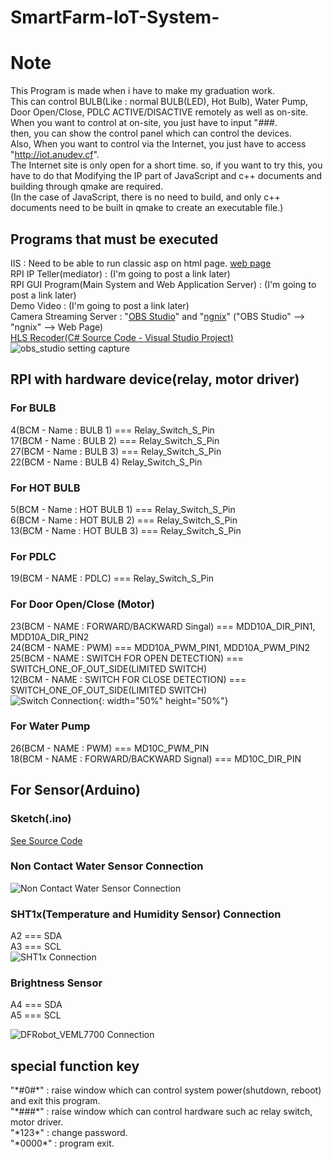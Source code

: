 # SmartFarm-IoT-System-
  
# Note #
This Program is made when i have to make my graduation work.  
This can control BULB(Like : normal BULB(LED), Hot Bulb), Water Pump, Door Open/Close, PDLC ACTIVE/DISACTIVE remotely as well as on-site.  
When you want to control at on-site, you just have to input "*###*.  
then, you can show the control panel which can control the devices.  
Also, When you want to control via the Internet, you just have to access "http://iot.anudev.cf".  
The Internet site is only open for a short time. so, if you want to try this, you have to do that Modifying the IP part of JavaScript and c++ documents and building through qmake are required.  
(In the case of JavaScript, there is no need to build, and only c++ documents need to be built in qmake to create an executable file.)  
## Programs that must be executed ##
IIS : Need to be able to run classic asp on html page. [web page](https://github.com/jangsungLee/SmartFarm-IoT-System/tree/master/required_program/Web_Page  "Web Page Download link")  
RPI IP Teller(mediator) : (I'm going to post a link later)  
RPI GUI Program(Main System and Web Application Server) : (I'm going to post a link later)  
Demo Video : (I'm going to post a link later)  
Camera Streaming Server : "[OBS Studio](https://obsproject.com/ko/download  "OBS Studio link")" and "[ngnix](https://github.com/jangsungLee/SmartFarm-IoT-System/tree/master/required_program/nginx-rtmp  "ngnix link")" ("OBS Studio" --> "ngnix" --> Web Page)  
[HLS Recoder(C# Source Code - Visual Studio Project)](https://github.com/jangsungLee/SmartFarm-IoT-System/tree/master/required_program/Visual%20Studio%20Project/HLS_TO_MP4)   
![obs_studio setting capture](https://github.com/jangsungLee/SmartFarm-IoT-System/raw/master/QT_Project/obs_studio%20setting%20capture.PNG?raw=true)  
  
  
## RPI with hardware device(relay, motor driver) ###
### For BULB
   4(BCM - Name : BULB 1)        ===        		Relay_Switch_S_Pin  
  17(BCM - Name : BULB 2)        ===        		Relay_Switch_S_Pin  
  27(BCM - Name : BULB 3)        ===        		Relay_Switch_S_Pin  
  22(BCM - Name : BULB 4)                		    Relay_Switch_S_Pin  
  
### For HOT BULB  
   5(BCM - Name : HOT BULB 1)	   ===		        Relay_Switch_S_Pin   
   6(BCM - Name : HOT BULB 2)		 ===            Relay_Switch_S_Pin    
  13(BCM - Name : HOT BULB 3)		 ===            Relay_Switch_S_Pin    

### For PDLC
   19(BCM - NAME : PDLC)			   ===            Relay_Switch_S_Pin  

### For Door Open/Close (Motor)
   23(BCM - NAME : FORWARD/BACKWARD Singal)	      ===      MDD10A_DIR_PIN1, MDD10A_DIR_PIN2  
   24(BCM - NAME : PWM)				                    ===      MDD10A_PWM_PIN1, MDD10A_PWM_PIN2  
   25(BCM - NAME : SWITCH FOR OPEN  DETECTION)	  ===      SWITCH_ONE_OF_OUT_SIDE(LIMITED SWITCH)  
   12(BCM - NAME : SWITCH FOR CLOSE DETECTION)	  ===      SWITCH_ONE_OF_OUT_SIDE(LIMITED SWITCH)  
   ![Switch Connection](https://github.com/jangsungLee/SmartFarm-IoT-System/raw/master/QT_Project/door_sw_pin.jpg.jpg){: width="50%" height="50%"} 

### For Water Pump
   26(BCM - NAME : PWM)				                    ===     MD10C_PWM_PIN  
   18(BCM - NAME : FORWARD/BACKWARD Signal)	      ===     MD10C_DIR_PIN  
   
## For Sensor(Arduino)  
### Sketch(.ino)
[See Source Code](https://github.com/jangsungLee/SmartFarm-IoT-System/blob/master/Water_TEMPERATURE_HUMIDITY/Water_TEMPERATURE_HUMIDITY.ino)  
### Non Contact Water Sensor Connection
![Non Contact Water Sensor Connection](https://github.com/jangsungLee/SmartFarm-IoT-System/raw/master/QT_Project/FIT0212_Connection(Non-Contact%20Water-Level%20Sensor).png?raw=true)  
### SHT1x(Temperature and Humidity Sensor) Connection  
A2    ===   SDA  
A3    ===   SCL  
![SHT1x Connection](https://github.com/jangsungLee/SmartFarm-IoT-System/raw/master/QT_Project/SHT1X%20Connection.png?raw=true)  
### Brightness Sensor  
A4    ===   SDA  
A5    ===   SCL  

![DFRobot_VEML7700 Connection](https://github.com/jangsungLee/SmartFarm-IoT-System/raw/master/QT_Project/SEN0228_Arduino_Connection.png?raw=true)  



## special function key ##
"&#42;#0#&#42;" : raise window which can control system power(shutdown, reboot) and exit this program.  
"&#42;###&#42;" : raise window which can control hardware such ac relay switch, motor driver.  
"&#42;123&#42;"  : change password.  
"&#42;0000&#42;" : program exit.  
